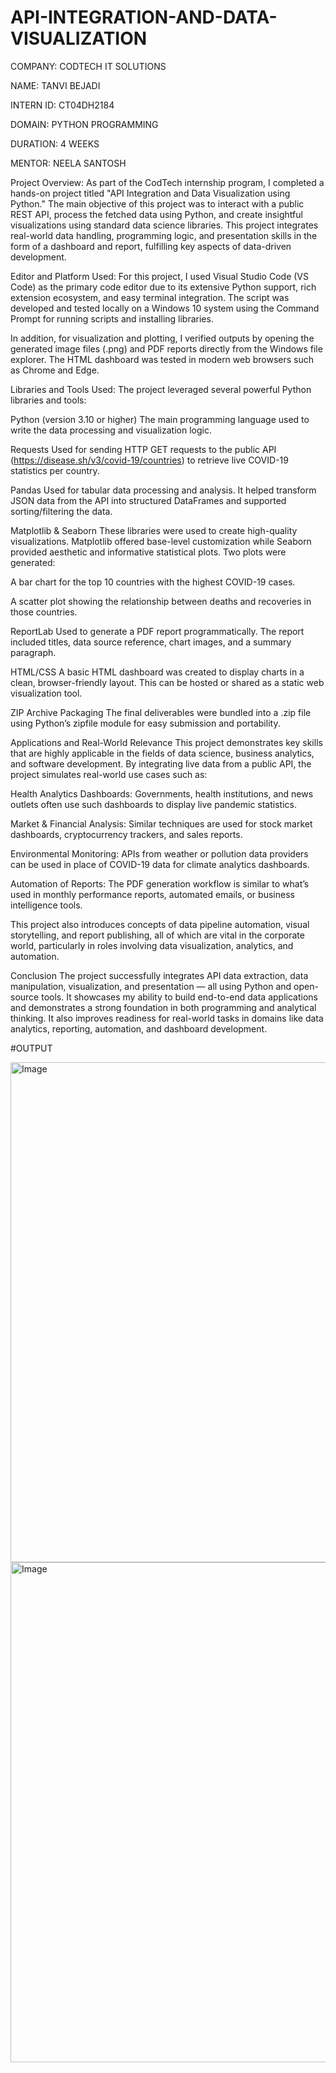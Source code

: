 # API-INTEGRATION-AND-DATA-VISUALIZATION

COMPANY: CODTECH IT SOLUTIONS

NAME: TANVI BEJADI

INTERN ID: CT04DH2184

DOMAIN: PYTHON PROGRAMMING

DURATION: 4 WEEKS

MENTOR: NEELA SANTOSH

Project Overview:
As part of the CodTech internship program, I completed a hands-on project titled "API Integration and Data Visualization using Python." The main objective of this project was to interact with a public REST API, process the fetched data using Python, and create insightful visualizations using standard data science libraries. This project integrates real-world data handling, programming logic, and presentation skills in the form of a dashboard and report, fulfilling key aspects of data-driven development.

Editor and Platform Used:
For this project, I used Visual Studio Code (VS Code) as the primary code editor due to its extensive Python support, rich extension ecosystem, and easy terminal integration. The script was developed and tested locally on a Windows 10 system using the Command Prompt for running scripts and installing libraries.

In addition, for visualization and plotting, I verified outputs by opening the generated image files (.png) and PDF reports directly from the Windows file explorer. The HTML dashboard was tested in modern web browsers such as Chrome and Edge.

Libraries and Tools Used:
The project leveraged several powerful Python libraries and tools:

Python (version 3.10 or higher)
The main programming language used to write the data processing and visualization logic.

Requests
Used for sending HTTP GET requests to the public API (https://disease.sh/v3/covid-19/countries) to retrieve live COVID-19 statistics per country.

Pandas
Used for tabular data processing and analysis. It helped transform JSON data from the API into structured DataFrames and supported sorting/filtering the data.

Matplotlib & Seaborn
These libraries were used to create high-quality visualizations. Matplotlib offered base-level customization while Seaborn provided aesthetic and informative statistical plots. Two plots were generated:

A bar chart for the top 10 countries with the highest COVID-19 cases.

A scatter plot showing the relationship between deaths and recoveries in those countries.

ReportLab
Used to generate a PDF report programmatically. The report included titles, data source reference, chart images, and a summary paragraph.

HTML/CSS
A basic HTML dashboard was created to display charts in a clean, browser-friendly layout. This can be hosted or shared as a static web visualization tool.

ZIP Archive Packaging
The final deliverables were bundled into a .zip file using Python’s zipfile module for easy submission and portability.

Applications and Real-World Relevance
This project demonstrates key skills that are highly applicable in the fields of data science, business analytics, and software development. By integrating live data from a public API, the project simulates real-world use cases such as:

Health Analytics Dashboards: Governments, health institutions, and news outlets often use such dashboards to display live pandemic statistics.

Market & Financial Analysis: Similar techniques are used for stock market dashboards, cryptocurrency trackers, and sales reports.

Environmental Monitoring: APIs from weather or pollution data providers can be used in place of COVID-19 data for climate analytics dashboards.

Automation of Reports: The PDF generation workflow is similar to what’s used in monthly performance reports, automated emails, or business intelligence tools.

This project also introduces concepts of data pipeline automation, visual storytelling, and report publishing, all of which are vital in the corporate world, particularly in roles involving data visualization, analytics, and automation.

Conclusion
The project successfully integrates API data extraction, data manipulation, visualization, and presentation — all using Python and open-source tools. It showcases my ability to build end-to-end data applications and demonstrates a strong foundation in both programming and analytical thinking. It also improves readiness for real-world tasks in domains like data analytics, reporting, automation, and dashboard development.

#OUTPUT

<img width="1400" height="800" alt="Image" src="https://github.com/user-attachments/assets/d6c02229-ffd7-4bce-978d-d90fb325c781" />

<img width="1400" height="800" alt="Image" src="https://github.com/user-attachments/assets/c3320939-b877-4a73-80ab-b11ef7dc8122" />
